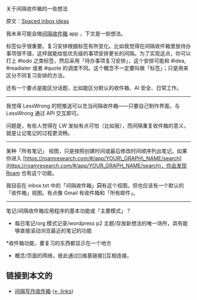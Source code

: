 关于间隔收件箱的一些想法

原文：[Spaced inbox ideas](https://wiki.issarice.com/wiki/Spaced_inbox_ideas)

我未来可能会做[间隔收件箱](https://wiki.issarice.com/wiki/Spaced_inbox) app ，下文是一些想法。

标签似乎很重要。复习安排根据标签有所变化。比如我觉得在间隔收件箱里放待办事项很不错，这样就能给低优先级的事项安排更长的间隔。为了实现这点，你可以打上 #todo 之类标签，然后采用「待办事项复习安排」，这个安排可能和 #idea, #readlater 或者 #quote 的调度不同。这个概念不一定要叫做「标签」；只是用来区分不同复习安排的方法。

还有一个要点是能区分话题，比如能区分默认的收件箱、AI 安全、日常工作。

---

我觉得 LessWrong 的短推送可以充当间隔收件箱——只要自己制作界面，与 LessWrong 通过 API 交互即可。

问题是，有些人觉得在 LW 发帖有点可怕（比如我），而间隔重复收件箱的意义，就是让记笔记的过程更流畅。

---

某种「所有笔记」 视图，只是按照创建时间或最后修改时间顺序列出笔记。如果你进入 [https://roamresearch.com/#/app/YOUR\_GRAPH\_NAME/search](https://roamresearch.com/#/app/YOUR_GRAPH_NAME/search)，你会发现 [Roam](https://wiki.issarice.com/index.php?title=Roam&action=edit&redlink=1) 也有这个功能。

我目前在 inbox.txt 中的「间隔收件箱」**只**有这个视图。但也应该有一个默认的「收件箱」视图。有点像 Gmail 有收件箱和「所有邮件」。

---

笔记/间隔收件箱应用程序的基本功能或「主要模式」？

* 每日笔记/org 模式记录/wordpress p2 主题/存放新想法的唯一场所，具有能够直接滚动浏览最近的笔记的功能

*收件箱功能，要复习的东西都显示在一个地方

* 概念/页面的网络，彼此通过[[维基链接]]互相连接。

## 链接到本文的

* [间隔写作收件箱](https://wiki.issarice.com/wiki/Spaced_writing_inbox) ‎ ([← links](https://wiki.issarice.com/index.php?title=Special:WhatLinksHere&target=Spaced+writing+inbox))